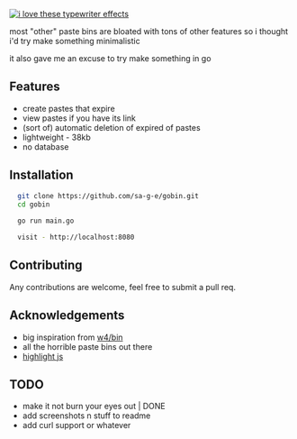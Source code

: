 [![i love these typewriter effects](https://readme-typing-svg.demolab.com?font=Fira+Code&pause=1000&repeat=false&width=600&height=60&lines=gobin+-+a+minimalistic+paste+bin+written+in+go)](https://git.io/typing-svg)

most "other" paste bins are bloated with tons of other features so i thought i'd try make something minimalistic

it also gave me an excuse to try make something in go
## Features

- create pastes that expire
- view pastes if you have its link
- (sort of) automatic deletion of expired of pastes
- lightweight - 38kb
- no database


## Installation

```bash
  git clone https://github.com/sa-g-e/gobin.git
  cd gobin
  
  go run main.go

  visit - http://localhost:8080

```

    
## Contributing

Any contributions are welcome, feel free to submit a pull req.


## Acknowledgements

 - big inspiration from [w4/bin](https://github.com/w4/bin)
 - all the horrible paste bins out there
 - [highlight js](https://highlightjs.org/)

## TODO

- make it not burn your eyes out | DONE
- add screenshots n stuff to readme
- add curl support or whatever

